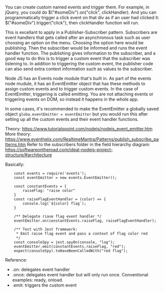 You can create custom named events and trigger them. For example, in jQuery, you could do $("#someDiv").on("click", clickHandler). And you can programmatically trigger a click event on that div as if an user had clicked it: $("#someDiv").trigger("click"), then clickHandler function will run.

This is excellant to apply in a Publisher-Subscriber pattern. Subscribers are event handlers that gets called after an asynchronous task such as user choosing an option on the menu. Choosing the option here would be publishing. Then the subscriber would be informed and runs the event handler function. The publishing gives information to the subscriber, and a good way to do this is to trigger a custom event that the subscriber was listening to. In addition to triggering the custom event, the publisher code can also send extra context information such as values to the subscriber.

Node JS has an Events node module that's built in. As part of the events node mudule, it has an EventEmitter object that has these methods to assign custom events and to trigger custom events. In the case of EventEmitter, triggering is called emitting. You are not attaching events or triggering events on DOM, so instead it happens in the whole app.

In some cases, it's recommended to make the EventEmitter a globally saved object `globa.eventEmitter = eventEmitter` but you would run this after setting up all the custom events and their event handler functions.

Theory: https://www.tutorialspoint.com/nodejs/nodejs_event_emitter.htm
More theory: https://www.eventhelix.com/RealtimeMantra/Patterns/publish_subscribe_patterns.htm
Refer to the subscribers folder in the field hierarchy diagram:  https://softwareontheroad.com/ideal-nodejs-project-structure/#architecture

Basically:
```
    const events = require('events');
    const eventEmitter = new events.EventEmitter();

    const constantEvents = {
        raiseFlag: "raise color"
    }
    const raiseFlagEventHandler = (color) => {
        console.log(`${color} flag`);
    }

    /** Delegate riase flag event handler */
    eventEmitter.on(constantEvents.raiseFlag, raiseFlagEventHandler);

    /** Test with Jest framework: 
     * Emit raise flag event and pass a context of flag color red 
     */
    const consoleSpy = jest.spyOn(console, "log");
    eventEmitter.emit(constantEvents.raiseFlag, "red");
    expect(consoleSpy).toHaveBeenCalledWith("red flag");
```

Reference:
- .on: delegates event handler
- .once: delegates event handler but will only run once. Conventional examples: ready, onload.
- .emit: triggers the custom event